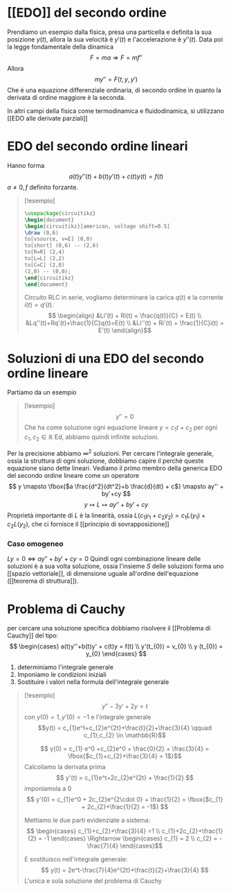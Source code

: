 # [[EDO]] del secondo ordine


Prendiamo un esempio dalla fisica, presa una particella e definita la sua posizione $y(t)$, allora la sua velocità è $y'(t)$ e l'accelerazione è $y''(t)$.
Data poi la legge fondamentale della dinamica
$$ F = ma \Longrightarrow F = mf'' $$
Allora $$ my'' = F(t,y,y') $$
Che è una equazione differenziale ordinaria, di secondo ordine in quanto la derivata di ordine maggiore è la seconda.

In altri campi della fisica come termodinamica e fluidodinamica, si utilizzano [[EDO alle derivate parziali]]







# EDO del secondo ordine lineari

Hanno forma
$$ a(t)y''(t) + b(t)y'(t) + c(t)y(t) = f(t) $$
$a \neq 0, f$ definito forzante.

>[!esempio]
>```tikz
>\usepackage{circuitikz}
>\begin{document}
>\begin{circuitikz}[american, voltage shift=0.5]
>\draw (0,6)
>to[vsource, v=E] (0,0)
>to[short] (0,6) -- (2,6)
>to[R=R] (2,4)
>to[L=L] (2,2)
>to[C=C] (2,0)
>(2,0) -- (0,0);
>\end{circuitikz}
>\end{document}
>```
>
>Circuito RLC in serie, vogliamo determinare la carica $q(t)$ e la corrente $i(t) = q'(t)$.
>$$ \begin{align}
>&Li'(t) + Ri(t) + \frac{q(t)}{C} = E(t) \\
>&Lq''(t)+Rq'(t)+\frac{1}{C}q(t)=E(t) \\
>&Li''(t) + Ri'(t) + \frac{1}{C}i(t) = E'(t)
\end{align}$$


# Soluzioni di una EDO del secondo ordine lineare

Partiamo da un esempio
>[!esempio]
>$$ y'' = 0 $$
>Che ha come soluzione ogni equazione lineare $y = c_{1}t+c_{2}$ per ogni $c_{1},c_{2} \in \mathbb{R}$
>Ed, abbiamo quindi infinite soluzioni.

Per la precisione abbiamo $\infty^2$ soluzioni.
Per cercare l'integrale generale, ossia la struttura di ogni soluzione, dobbiamo capire il perchè queste equazione siano dette lineari.
Vediamo il primo membro della generica EDO del secondo ordine lineare come un operatore
$$ y \mapsto \fbox{$a \frac{d^2}{dt^2}+b \frac{d}{dt} + c$} \mapsto ay'' + by'+cy $$
$$y \mapsto L \mapsto ay''+by'+cy$$
Proprietà importante di $L$ è la linearità, ossia $L(c_{1}y_{1}+ c_{2}y_{2}) = c_{1}L(y_{1}) + c_{2}L(y_{2})$, che ci fornisce il [[principio di sovrapposizione]]

### Caso omogeneo
$Ly = 0 \Leftrightarrow ay'' + by' + cy = 0$
Quindi ogni combinazione lineare delle soluzioni è a sua volta soluzione, ossia l'insieme $S$ delle soluzioni forma uno [[spazio vettoriale]], di dimensione uguale all'ordine dell'equazione ([[teorema di struttura]]).



# Problema di Cauchy
per cercare una soluzione specifica dobbiamo risolvere il [[Problema di Cauchy]] del tipo:
$$ 
\begin{cases}
a(t)y''+b(t)y' + c(t)y = f(t) \\
y'(t_{0}) = v_{0} \\
y (t_{0}) = y_{0}
\end{cases}
$$


1. determiniamo l'integrale generale
2. Imponiamo le condizioni iniziali
3. Sostituire i valori nella formula dell'integrale generale

>[!esempio]
>$$ y'' - 3y' + 2y = t $$
>con $y(0) = 1, y'(0) = -1$ e l'integrale generale
>$$y(t) = c_{1}e^t+c_{2}e^{2t}+\frac{t}{2}+\frac{3}{4} \qquad c_{1},c_{2} \in \mathbb{R}$$
>
>$$ y(0) = c_{1} e^0 +c_{2}e^0 + \frac{0}{2} + \frac{3}{4} = \fbox{$c_{1}+c_{2}+\frac{3}{4} = 1$}$$
>Calcoliamo la derivata prima
>$$ y'(t) = c_{1}e^t+2c_{2}e^{2t} + \frac{1}{2} $$
>imponiamola a 0
>$$ y'(0) = c_{1}e^0 + 2c_{2}e^{2\cdot 0} + \frac{1}{2} = \fbox{$c_{1} + 2c_{2}+\frac{1}{2} = -1$}  $$
>
>
>Mettiamo le due parti evidenziate a sistema:
>$$ \begin{cases}
>c_{1}+c_{2}+\frac{3}{4} =1 \\
>c_{1}+2c_{2}+\frac{1}{2} = -1
>\end{cases} 
>\Rightarrow \begin{cases}
>c_{1} = 2 \\
c_{2} = -\frac{7}{4}
>\end{cases}$$
>
>E sostituisco nell'integrale generale:
>$$ y(t) = 2e^t-\frac{7}{4}e^{2t}+\frac{t}{2}+\frac{3}{4} $$
>L'unica e sola soluzione del problema di Cauchy


